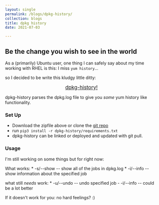 ```yaml
---
layout: single
permalink: /blogs/dpkg-history/
collection: blogs
title: dpkg history
date: 2021-07-03

---
```


## Be the change you wish to see in the world

As a (primarily) Ubuntu user, one thing I can safely say about my time working with RHEL is this: I miss `yum history`...

so I decided to be write this kludgy little ditty:

<center><big><a href="https://github.com/warwalrux/dpkg-history/archive/refs/heads/main.zip">dpkg-history!</a></big></center>

dpkg-history parses the dpkg.log file to give you _some_ yum history like functionality.


### Set Up

  * Download the zipfile above or clone the [git repo](https://github.com/warwalrux/dpkg-history)
  * run `pip3 install -r dpkg-history/requirements.txt`
  * dpkg-history can be linked or deployed and updated with git pull.

### Usage

I'm still working on some things but for right now:

What works:
    * -s/--show -- show all of the jobs in dpkg.log
    * -i/--info -- show information about the specified job

what still _needs_ work:
    * -u/--undo -- undo specified job
    - -i/--info -- could be a lot better

If it doesn't work for you: no hard feelings? :)
